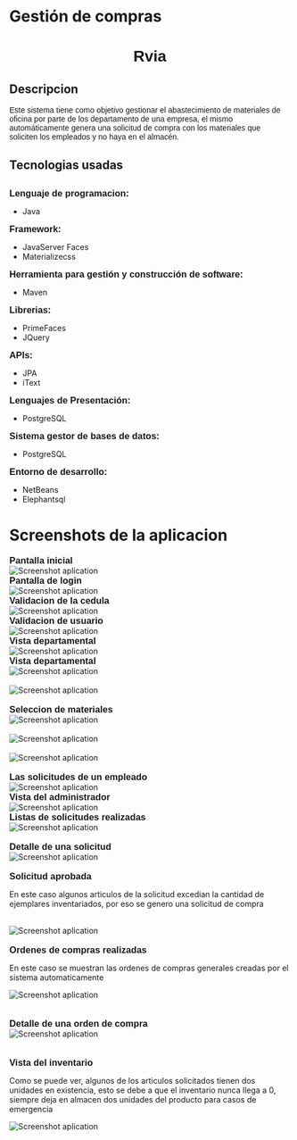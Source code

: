# Gestión de compras
<h1 style="font-family: Arial; text-align: center">Rvia</h1>
<h2>Descripcion</h2>  
     
 <p style="font-family: Arial;">
Este sistema tiene como objetivo gestionar el abastecimiento de materiales de oficina por parte de los departamento de una empresa, el mismo automáticamente genera una solicitud de compra con los materiales que soliciten los empleados y no haya en el almacén.
</p>
<p>

<h2>Tecnologias usadas<h2>
  <h3 style="display: inline; font-family: Arial">Lenguaje de programacion:</h3><p style="display:inline;"> 
  <p>
  <ul> 
    <li>Java</li>
  </ul>
  </p>
 </p>
 
 <h3 style="display: inline; font-family: Arial">Framework:</h3>
  
  <p style="display: inline;"> 
    <ul>
      <li>JavaServer Faces</li>
      <li>Materializecss</li>
    </ul>
  </p>
  
  <h3 style="display: inline; font-family: Arial">Herramienta para gestión y construcción de software:</h3>
  
  <p style="display: inline;"> 
    <ul>
      <li>Maven</li>
    </ul>
  </p>
  
 
  <h3 style="display: inline; font-family: Arial">Librerias:</h3>
  
  <p style="display: inline;"> 
    <ul>
       <li>PrimeFaces</li>
       <li>JQuery</li>
    </ul>
  </p>
  
  <h3 style="display: inline; font-family: Arial">APIs:</h3>
  
  <p style="display: inline;"> 
    <ul>
      <li>JPA</li>
      <li>iText</li>
    </ul>
  </p>
  
 <h3 style="display: inline; font-family: Arial">Lenguajes de Presentación:</h3>
  
  <p style="display: inline;"> 
    <ul>
      <li>PostgreSQL</li>
    </ul>
  </p>
  
  <h3 style="display: inline; font-family: Arial">Sistema gestor de bases de datos:</h3>
  
  <p style="display: inline;"> 
    <ul>
      <li>PostgreSQL</li>
    </ul>
  </p>
  
   
  <h3 style="display: inline; font-family: Arial">Entorno de desarrollo:</h3>
  <p style="display: inline;">  
    <ul>
       <li>NetBeans</li>
       <li>Elephantsql</li>
    </ul>
  </p>    

<h1>Screenshots de la aplicacion</h1>

<h3 style="display: inline; font-family: Arial">Pantalla inicial</h3>
<br/>
<img style="display: block; margin: 0 auto;" src="screen/img_01.png" alt="Screenshot aplication"/>

<h3 style="display: inline; font-family: Arial">Pantalla de login</h3>
<br/>
<img style="display: block; margin: 0 auto;" src="screen/img_02.png" alt="Screenshot aplication"/>

<h3 style="display: inline; font-family: Arial">Validacion de la cedula </h3>
<br/>
<img style="display: block; margin: 0 auto;" src="screen/img_03.png" alt="Screenshot aplication"/>

<h3 style="display: inline; font-family: Arial">Validacion de usuario</h3>
<br/>
<img style="display: block; margin: 0 auto;" src="screen/img_04.png" alt="Screenshot aplication"/>

<h3 style="display: inline; font-family: Arial">Vista departamental</h3>
<br/>
<img style="display: block; margin: 0 auto;" src="screen/img_05.png" alt="Screenshot aplication"/>

<h3 style="display: inline; font-family: Arial">Vista departamental</h3>
<br/>
<img style="display: block; margin: 0 auto;" src="screen/img_06.png" alt="Screenshot aplication"/>
<br/>
<img style="display: block; margin: 0 auto;" src="screen/img_07.png" alt="Screenshot aplication"/>
<br/>

<h3 style="display: inline; font-family: Arial">Seleccion de materiales</h3>
<br/>
<img style="display: block; margin: 0 auto;" src="screen/img_08.png" alt="Screenshot aplication"/>
<br/>
<img style="display: block; margin: 0 auto;" src="screen/img_09.png" alt="Screenshot aplication"/>
<br/>
<img style="display: block; margin: 0 auto;" src="screen/img_10.png" alt="Screenshot aplication"/>
<br/>

<h3 style="display: inline; font-family: Arial">Las solicitudes de un empleado</h3>
<br/>
<img style="display: block; margin: 0 auto;" src="screen/img_11.png" alt="Screenshot aplication"/>

<h3 style="display: inline; font-family: Arial">Vista del administrador</h3>
<br/>
<img style="display: block; margin: 0 auto;" src="screen/img_12.png" alt="Screenshot aplication"/>

<h3 style="display: inline; font-family: Arial">Listas de solicitudes realizadas</h3>
<br/>
<img style="display: block; margin: 0 auto;" src="screen/img_13.png" alt="Screenshot aplication"/>
<br/>
<h3 style="display: inline; font-family: Arial">Detalle de una solicitud</h3>
<br/>
<img style="display: block; margin: 0 auto;" src="screen/img_14.png" alt="Screenshot aplication"/>
<br/>

<h3 style="display: inline; font-family: Arial">Solicitud aprobada</h3>
<p>En este caso algunos articulos de la solicitud excedian la cantidad de ejemplares inventariados, por eso se genero una solicitud de compra</p>
<br/>
<img style="display: block; margin: 0 auto;" src="screen/img_15.png" alt="Screenshot aplication"/>

<br/>
<h3 style="display: inline; font-family: Arial">Ordenes de compras realizadas</h3>
<br/>
<p>En este caso se muestran las ordenes de compras generales creadas por el sistema automaticamente</p>
<img style="display: block; margin: 0 auto;" src="screen/img_16.png" alt="Screenshot aplication"/>
<br/>

<br/>
<h3 style="display: inline; font-family: Arial">Detalle de una orden de compra</h3>
<br/>
<img style="display: block; margin: 0 auto;" src="screen/img_17.png" alt="Screenshot aplication"/>
<br/>


<br/>
<h3 style="display: inline; font-family: Arial">Vista del inventario</h3>
<br/>
<p>Como se puede ver, algunos de los articulos solicitados tienen dos unidades en existencia, esto se debe a que el inventario nunca llega a 0, siempre deja en almacen dos unidades del producto para casos de emergencia</p>
<img style="display: block; margin: 0 auto;" src="screen/img_18.png" alt="Screenshot aplication"/>
<br/>







